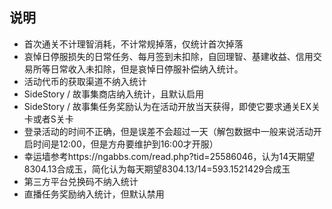 ## 说明
- 首次通关不计理智消耗，不计常规掉落，仅统计首次掉落
- 哀悼日停服损失的日常任务、每月签到未扣除，自回理智、基建收益、信用交易所等日常收入未扣除，但是哀悼日停服补偿纳入统计。
- 活动代币的获取渠道不纳入统计
- SideStory / 故事集商店纳入统计，且默认启用
- SideStory / 故事集任务奖励认为在活动开放当天获得，即使它要求通关EX关卡或者S关卡
- 登录活动的时间不正确，但是误差不会超过一天（解包数据中一般来说活动开启时间是12:00，但是方舟要维护到16:00才开服）
- 幸运墙参考https://ngabbs.com/read.php?tid=25586046，认为14天期望8304.13合成玉，简化认为每天期望8304.13/14=593.1521429合成玉
- 第三方平台兑换码不纳入统计
- 直播任务奖励纳入统计，但默认禁用
